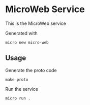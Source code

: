 # MicroWeb Service

This is the MicroWeb service

Generated with

```
micro new micro-web
```

## Usage

Generate the proto code

```
make proto
```

Run the service

```
micro run .
```